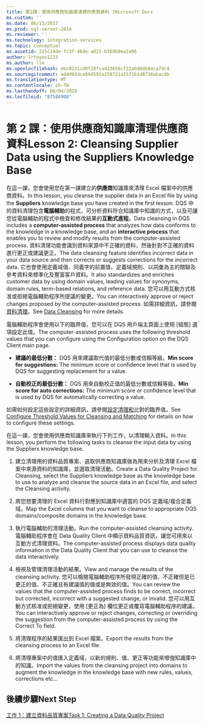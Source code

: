 ```yaml
---
title: 第2課：使用供應商知識庫清理供應商資料 |Microsoft Docs
ms.custom: ''
ms.date: 06/13/2017
ms.prod: sql-server-2014
ms.reviewer: ''
ms.technology: integration-services
ms.topic: conceptual
ms.assetid: 215c14de-fc3f-46de-a022-bf69b9ea2a96
author: lrtoyou1223
ms.author: lle
ms.openlocfilehash: ebc0231cd0f28fcad23656cf22abd8d68eca7dc4
ms.sourcegitcommit: ad4d92dce894592a259721a1571b1d8736abacdb
ms.translationtype: MT
ms.contentlocale: zh-TW
ms.lasthandoff: 08/04/2020
ms.locfileid: "87584908"
---
```

# <a name="lesson-2-cleansing-supplier-data-using-the-suppliers-knowledge-base"></a><span data-ttu-id="1abfb-102">第 2 課：使用供應商知識庫清理供應商資料</span><span class="sxs-lookup"><span data-stu-id="1abfb-102">Lesson 2: Cleansing Supplier Data using the Suppliers Knowledge Base</span></span>
  <span data-ttu-id="1abfb-103">在這一課，您會使用您在第一課建立的**供應商**知識庫來清理 Excel 檔案中的供應商資料。</span><span class="sxs-lookup"><span data-stu-id="1abfb-103">In this lesson, you cleanse the supplier data in an Excel file by using the **Suppliers** knowledge base you have created in the first lesson.</span></span> <span data-ttu-id="1abfb-104">DQS 中的資料清理包含**電腦輔助**的程式，可分析資料符合知識庫中知識的方式，以及可讓您從電腦輔助的程式中檢查和修改結果的**互動式進程**。</span><span class="sxs-lookup"><span data-stu-id="1abfb-104">Data cleansing in DQS includes a **computer-assisted process** that analyzes how data conforms to the knowledge in a knowledge base, and an **interactive process** that enables you to review and modify results from the computer-assisted process.</span></span> <span data-ttu-id="1abfb-105">資料清理功能會識別資料來源中不正確的資料，然後針對不正確的資料進行更正或建議更正。</span><span class="sxs-lookup"><span data-stu-id="1abfb-105">The data cleansing feature identifies incorrect data in your data source and then corrects or suggests corrections for the incorrect data.</span></span> <span data-ttu-id="1abfb-106">它也會使用定義域值、同義字的前置值、定義域規則、以詞彙為主的關聯及參考資料來標準化及豐富客戶資料。</span><span class="sxs-lookup"><span data-stu-id="1abfb-106">It also standardizes and enriches customer data by using domain values, leading values for synonyms, domain rules, term-based relations, and reference data.</span></span> <span data-ttu-id="1abfb-107">您可以用互動方式核准或拒絕電腦輔助程序所提議的變更。</span><span class="sxs-lookup"><span data-stu-id="1abfb-107">You can interactively approve or reject changes proposed by the computer-assisted process.</span></span> <span data-ttu-id="1abfb-108">如需詳細資訊，請參閱[資料清理](https://msdn.microsoft.com/library/gg524800.aspx)。</span><span class="sxs-lookup"><span data-stu-id="1abfb-108">See [Data Cleansing](https://msdn.microsoft.com/library/gg524800.aspx) for more details.</span></span>  
  
 <span data-ttu-id="1abfb-109">電腦輔助程序會使用以下的臨界值，您可以在 DQS 用戶端主頁面上使用 [組態] 選項設定此值。</span><span class="sxs-lookup"><span data-stu-id="1abfb-109">The computer-assisted process uses the following threshold values that you can configure using the Configuration option on the DQS Client main page.</span></span>  
  
-   <span data-ttu-id="1abfb-110">**建議的最低分數：** DQS 用來建議取代值的最低分數或信賴等級。</span><span class="sxs-lookup"><span data-stu-id="1abfb-110">**Min score for suggestions:** The minimum score or confidence level that is used by DQS for suggesting replacement for a value.</span></span>  
  
-   <span data-ttu-id="1abfb-111">**自動校正的最低分數：** DQS 用來自動校正值的最低分數或信賴等級。</span><span class="sxs-lookup"><span data-stu-id="1abfb-111">**Min score for auto corrections:** The minimum score or confidence level that is used by DQS for automatically correcting a value.</span></span>  
  
 <span data-ttu-id="1abfb-112">如需如何設定這些設定的詳細資訊，請參閱[設定清理和](https://msdn.microsoft.com/library/hh510415.aspx)比對的臨界值。</span><span class="sxs-lookup"><span data-stu-id="1abfb-112">See [Configure Threshold Values for Cleansing and Matching](https://msdn.microsoft.com/library/hh510415.aspx) for details on how to configure these settings.</span></span>  
  
 <span data-ttu-id="1abfb-113">在這一課，您會使用供應商知識庫來執行下列工作，以清理輸入資料。</span><span class="sxs-lookup"><span data-stu-id="1abfb-113">In this lesson, you perform the following tasks to cleanse the input data by using the Suppliers knowledge base.</span></span>  
  
1.  <span data-ttu-id="1abfb-114">建立清理用的資料品質專案、選取供應商知識庫做為用來分析及清理 Excel 檔案中來源資料的知識庫，並選取清理活動。</span><span class="sxs-lookup"><span data-stu-id="1abfb-114">Create a Data Quality Project for Cleansing, select the Suppliers knowledge base as the knowledge base to use to analyze and cleanse the source data in an Excel file, and select the Cleansing activity.</span></span>  
  
2.  <span data-ttu-id="1abfb-115">將您想要清理的 Excel 資料行對應到知識庫中適當的 DQS 定義域/複合定義域。</span><span class="sxs-lookup"><span data-stu-id="1abfb-115">Map the Excel columns that you want to cleanse to appropriate DQS domains/composite domains in the knowledge base.</span></span>  
  
3.  <span data-ttu-id="1abfb-116">執行電腦輔助的清理活動。</span><span class="sxs-lookup"><span data-stu-id="1abfb-116">Run the computer-assisted cleansing activity.</span></span> <span data-ttu-id="1abfb-117">電腦輔助程序會在 Data Quality Client 中顯示資料品質資訊，讓您可用來以互動方式清理資料。</span><span class="sxs-lookup"><span data-stu-id="1abfb-117">The computer-assisted process displays data quality information in the Data Quality Client that you can use to cleanse the data interactively.</span></span>  
  
4.  <span data-ttu-id="1abfb-118">檢視及管理清理活動的結果。</span><span class="sxs-lookup"><span data-stu-id="1abfb-118">View and manage the results of the cleansing activity.</span></span> <span data-ttu-id="1abfb-119">您可以檢閱電腦輔助程序所發現正確的值、不正確但是已更正的值、不正確且有建議值的值或是無效的值。</span><span class="sxs-lookup"><span data-stu-id="1abfb-119">You can review the values that the computer-assisted process finds to be correct, incorrect but corrected, incorrect with a suggested change, or invalid.</span></span> <span data-ttu-id="1abfb-120">您可以用互動方式核准或拒絕變更，使用 [更正為] 欄位更正或覆寫電腦輔助程序的建議。</span><span class="sxs-lookup"><span data-stu-id="1abfb-120">You can interactively approve or reject changes, correcting or overriding the suggestion from the computer-assisted process by using the Correct To field.</span></span>  
  
5.  <span data-ttu-id="1abfb-121">將清理程序的結果匯出到 Excel 檔案。</span><span class="sxs-lookup"><span data-stu-id="1abfb-121">Export the results from the cleansing process to an Excel file.</span></span>  
  
6.  <span data-ttu-id="1abfb-122">將清理專案中的值匯入定義域，以新的規則、值、更正等功能來增強知識庫中的知識。</span><span class="sxs-lookup"><span data-stu-id="1abfb-122">Import the values from the cleansing project into domains to augment the knowledge in the knowledge base with new rules, values, corrections etc...</span></span>  
  
## <a name="next-step"></a><span data-ttu-id="1abfb-123">後續步驟</span><span class="sxs-lookup"><span data-stu-id="1abfb-123">Next Step</span></span>  
 [<span data-ttu-id="1abfb-124">工作 1：建立資料品質專案</span><span class="sxs-lookup"><span data-stu-id="1abfb-124">Task 1: Creating a Data Quality Project</span></span>](../../2014/tutorials/task-1-creating-a-data-quality-project.md)  
  
  
